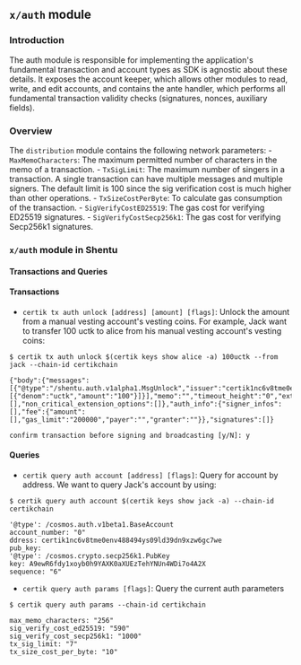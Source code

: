 ﻿## `x/auth` module

### Introduction
The auth module is responsible for implementing the application's fundamental transaction and account types as SDK is agnostic about these details. It exposes the account keeper, which allows other modules to read, write, and edit accounts, and contains the ante handler, which performs all fundamental transaction validity checks (signatures, nonces, auxiliary fields). 

### Overview
The `distribution` module contains the following network parameters:
	- `MaxMemoCharacters`: The maximum permitted number of characters in the memo of a transaction.
	- `TxSigLimit`: The maximum number of singers in a transaction. A single transaction can have multiple messages and multiple signers. The default limit is 100 since the sig verification cost is much higher than other operations.
	- `TxSizeCostPerByte`:  To calculate gas consumption of the transaction.
	- `SigVerifyCostED25519`: The gas cost for verifying ED25519 signatures.
	- `SigVerifyCostSecp256k1`: The gas cost for verifying Secp256k1 signatures.

 ### `x/auth` module in Shentu
#### Transactions and Queries 
#### **Transactions**
- `certik tx auth unlock [address] [amount] [flags]`: Unlock the amount from a manual vesting account's vesting coins. For example, Jack want to transfer 100 uctk to alice from his manual vesting account's vesting coins: 
```{engine='sh'}
$ certik tx auth unlock $(certik keys show alice -a) 100uctk --from jack --chain-id certikchain

{"body":{"messages":[{"@type":"/shentu.auth.v1alpha1.MsgUnlock","issuer":"certik1nc6v8tme0env488494ys09ld39dn9xzw6gc7we","account":"certik1f6fgmdrrxpvvhr0ngxq5fazs8mu5x9sljv2dky","unlock_amount":[{"denom":"uctk","amount":"100"}]}],"memo":"","timeout_height":"0","extension_options":[],"non_critical_extension_options":[]},"auth_info":{"signer_infos":[],"fee":{"amount":[],"gas_limit":"200000","payer":"","granter":""}},"signatures":[]}

confirm transaction before signing and broadcasting [y/N]: y
```

#### **Queries**
- `certik query auth account [address] [flags]`: Query for account by address. We want to query Jack's account by using:

```{enginer = 'sh'} 
$ certik query auth account $(certik keys show jack -a) --chain-id certikchain

'@type': /cosmos.auth.v1beta1.BaseAccount
account_number: "0"
ddress: certik1nc6v8tme0env488494ys09ld39dn9xzw6gc7we
pub_key:
'@type': /cosmos.crypto.secp256k1.PubKey
key: A9ewR6fdy1xoyb0h9YAXK0aXUEzTehYNUn4WDi7o4A2X
sequence: "6"
```
- `certik query auth params [flags]`: Query the current auth parameters
```{engine = 'sh'}
$ certik query auth params --chain-id certikchain

max_memo_characters: "256"
sig_verify_cost_ed25519: "590"
sig_verify_cost_secp256k1: "1000"
tx_sig_limit: "7"
tx_size_cost_per_byte: "10"
```
